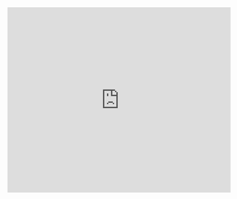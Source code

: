 <iframe src="https://www.youtube.com/embed/18ifoT-Id54?wmode=transparent" allowfullscreen frameborder="0" height="417" width="500"></iframe>
